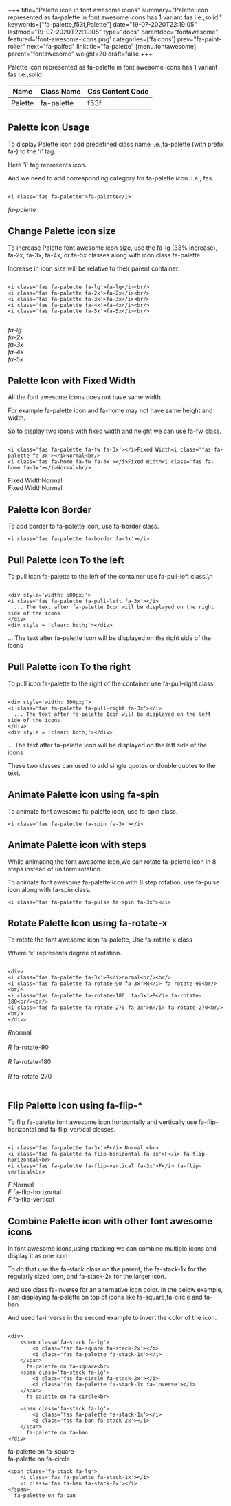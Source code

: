 +++
title="Palette icon in font awesome icons"
summary="Palette icon represented as fa-palette in font awesome icons has 1 variant fas i.e.,solid."
keywords=["fa-palette,f53f,Palette"]
date="19-07-2020T22:19:05"
lastmod="19-07-2020T22:19:05"
type="docs"
parentdoc="fontawesome"
featured='font-awesome-icons.png'
categories=['faicons']
prev="fa-paint-roller"
next="fa-palfed"
linktitle="fa-palette"
[menu.fontawesome]
parent="fontawesome"
weight=20
draft=false
+++


Palette icon represented as fa-palette in font awesome icons has 1 variant fas i.e.,solid.

<div class='table-responsive'><table class='table'><thead><tr><th>Name</th><th>Class Name</th><th>Css Content Code</th></tr></thead><tbody><tr><td>Palette</td><td>fa-palette</td><td>f53f</td></tr></tbody></table></div>



## Palette icon Usage

To display Palette icon add predefined class name i.e.,fa-palette (with prefix fa-) to the 'i' tag.

Here 'i' tag represents icon.

And we need to add corresponding category for fa-palette icon. i.e., fas.


```

<i class='fas fa-palette'>fa-palette</i>
```

<i class='fas fa-palette'>fa-palette</i>




## Change Palette icon size
To increase Palette font awesome icon size, use the fa-lg (33% increase), fa-2x, fa-3x, fa-4x, or fa-5x classes along with icon class fa-palette.

Increase in icon size will be relative to their parent container. 

```

<i class='fas fa-palette fa-lg'>fa-lg</i><br/>
<i class='fas fa-palette fa-2x'>fa-2x</i><br/>
<i class='fas fa-palette fa-3x'>fa-3x</i><br/>
<i class='fas fa-palette fa-4x'>fa-4x</i><br/>
<i class='fas fa-palette fa-5x'>fa-5x</i><br/>
            
```

<i class='fas fa-palette fa-lg'>fa-lg</i><br/>
<i class='fas fa-palette fa-2x'>fa-2x</i><br/>
<i class='fas fa-palette fa-3x'>fa-3x</i><br/>
<i class='fas fa-palette fa-4x'>fa-4x</i><br/>
<i class='fas fa-palette fa-5x'>fa-5x</i><br/>
            



## Palette Icon with Fixed Width 

All the font awesome icons does not have same width.

For example fa-palette icon and fa-home may not have same height and width.

So to display two icons with fixed width and height we can use fa-fw class.


```

<i class='fas fa-palette fa-fw fa-3x'></i>Fixed Width<i class='fas fa-palette fa-3x'></i>Normal<br/>
<i class='fas fa-home fa-fw fa-3x'></i>Fixed Width<i class='fas fa-home fa-3x'></i>Normal<br/>
```

<i class='fas fa-palette fa-fw fa-3x'></i>Fixed Width<i class='fas fa-palette fa-3x'></i>Normal<br/>
<i class='fas fa-home fa-fw fa-3x'></i>Fixed Width<i class='fas fa-home fa-3x'></i>Normal<br/>



## Palette Icon Border 

To add border to fa-palette icon, use fa-border class.


```
<i class='fas fa-palette fa-border fa-3x'></i>

```
<i class='fas fa-palette fa-border fa-3x'></i>





## Pull Palette icon To the left

To pull icon fa-palette to the left of the container use fa-pull-left class.\n

```

<div style='width: 500px;'>
<i class='fas fa-palette fa-pull-left fa-3x'></i>
  ... The text after fa-palette Icon will be displayed on the right side of the icons
</div>
<div style = 'clear: both;'></div>
```

<div style='width: 500px;'>
<i class='fas fa-palette fa-pull-left fa-3x'></i>
  ... The text after fa-palette Icon will be displayed on the right side of the icons
</div>
<div style = 'clear: both;'></div>




## Pull Palette icon To the right
To pull icon fa-palette to the right of the container use fa-pull-right class.

```

<div style='width: 500px;'>
<i class='fas fa-palette fa-pull-right fa-3x'></i>
  ... The text after fa-palette Icon will be displayed on the left side of the icons
</div>
<div style = 'clear: both;'></div>
```

<div style='width: 500px;'>
<i class='fas fa-palette fa-pull-right fa-3x'></i>
  ... The text after fa-palette Icon will be displayed on the left side of the icons
</div>
<div style = 'clear: both;'></div>

These two classes can used to add single quotes or double quotes to the text.


## Animate Palette icon using fa-spin
To animate font awesome fa-palette icon, use fa-spin class.

```
<i class='fas fa-palette fa-spin fa-3x'></i>
```
<i class='fas fa-palette fa-spin fa-3x'></i>




## Animate Palette icon with steps
While animating the font awesome icon,We can rotate fa-palette icon in 8 steps instead of uniform rotation.

To animate font awesome fa-palette icon with 8 step rotation, use fa-pulse icon along with fa-spin class.


```
<i class='fas fa-palette fa-pulse fa-spin fa-3x'></i>

```
<i class='fas fa-palette fa-pulse fa-spin fa-3x'></i>





## Rotate Palette Icon using fa-rotate-x
To rotate the font awesome icon fa-palette, Use fa-rotate-x class

Where 'x' represents degree of rotation.


```

<div>
<i class='fas fa-palette fa-3x'>R</i>normal<br/><br/>
<i class='fas fa-palette fa-rotate-90 fa-3x'>R</i> fa-rotate-90<br/><br/> 
<i class='fas fa-palette fa-rotate-180  fa-3x'>R</i> fa-rotate-180<br/><br/> 
<i class='fas fa-palette fa-rotate-270 fa-3x'>R</i> fa-rotate-270<br/><br/>
</div>
```

<div>
<i class='fas fa-palette fa-3x'>R</i>normal<br/><br/>
<i class='fas fa-palette fa-rotate-90 fa-3x'>R</i> fa-rotate-90<br/><br/> 
<i class='fas fa-palette fa-rotate-180  fa-3x'>R</i> fa-rotate-180<br/><br/> 
<i class='fas fa-palette fa-rotate-270 fa-3x'>R</i> fa-rotate-270<br/><br/>
</div>




## Flip Palette Icon using fa-flip-*
To flip fa-palette font awesome icon horizontally and vertically use fa-flip-horizontal and fa-flip-vertical classes. 

```

<i class='fas fa-palette fa-3x'>F</i> Normal <br>
<i class='fas fa-palette fa-flip-horizontal fa-3x'>F</i> fa-flip-horizontal<br>
<i class='fas fa-palette fa-flip-vertical fa-3x'>F</i> fa-flip-vertical<br>
```

<i class='fas fa-palette fa-3x'>F</i> Normal <br>
<i class='fas fa-palette fa-flip-horizontal fa-3x'>F</i> fa-flip-horizontal<br>
<i class='fas fa-palette fa-flip-vertical fa-3x'>F</i> fa-flip-vertical<br>




## Combine Palette icon with other font awesome icons
In font awesome icons,using stacking we can combine multiple icons and display it as one icon 

To do that use the fa-stack class on the parent, the fa-stack-1x for the regularly sized icon, and fa-stack-2x for the larger icon.

And use class fa-inverse for an alternative icon color. 
In the below example, I am displaying fa-palette on top of icons like fa-square,fa-circle and fa-ban.

And used fa-inverse in the second example to invert the color of the icon.

```

<div>
    <span class='fa-stack fa-lg'>
        <i class='far fa-square fa-stack-2x'></i>
        <i class='fas fa-palette fa-stack-1x'></i>
    </span>
      fa-palette on fa-square<br>
    <span class='fa-stack fa-lg'>
        <i class='fas fa-circle fa-stack-2x'></i>
        <i class='fas fa-palette fa-stack-1x fa-inverse'></i>
    </span>
      fa-palette on fa-circle<br>

    <span class='fa-stack fa-lg'>
        <i class='fas fa-palette fa-stack-1x'></i>
        <i class='fas fa-ban fa-stack-2x'></i>
    </span>
      fa-palette on fa-ban
</div>
```

<div>
    <span class='fa-stack fa-lg'>
        <i class='far fa-square fa-stack-2x'></i>
        <i class='fas fa-palette fa-stack-1x'></i>
    </span>
      fa-palette on fa-square<br>
    <span class='fa-stack fa-lg'>
        <i class='fas fa-circle fa-stack-2x'></i>
        <i class='fas fa-palette fa-stack-1x fa-inverse'></i>
    </span>
      fa-palette on fa-circle<br>

    <span class='fa-stack fa-lg'>
        <i class='fas fa-palette fa-stack-1x'></i>
        <i class='fas fa-ban fa-stack-2x'></i>
    </span>
      fa-palette on fa-ban
</div>






